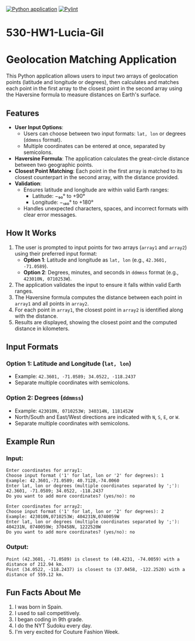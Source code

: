 [![Python application](https://github.com/luGil2433/530-HW1-Lucia-Gil/actions/workflows/python-app.yml/badge.svg)](https://github.com/luGil2433/530-HW1-Lucia-Gil/actions/workflows/python-app.yml)
[![Pylint](https://github.com/luGil2433/530-HW1-Lucia-Gil/actions/workflows/pylint.yml/badge.svg)](https://github.com/luGil2433/530-HW1-Lucia-Gil/actions/workflows/pylint.yml)
# 530-HW1-Lucia-Gil

# Geolocation Matching Application

This Python application allows users to input two arrays of geolocation points (latitude and longitude or degrees), then calculates and matches each point in the first array to the closest point in the second array using the Haversine formula to measure distances on Earth's surface.

## Features

- **User Input Options**:
  - Users can choose between two input formats: `lat, lon` or degrees (`ddmmss` format).
  - Multiple coordinates can be entered at once, separated by semicolons.
- **Haversine Formula**: The application calculates the great-circle distance between two geographic points.
- **Closest Point Matching**: Each point in the first array is matched to its closest counterpart in the second array, with the distance provided.
- **Validation**:
  - Ensures latitude and longitude are within valid Earth ranges:
    - Latitude: −₉₀° to +90°
    - Longitude: −₁₈₀° to +180°
  - Handles unexpected characters, spaces, and incorrect formats with clear error messages.

## How It Works

1. The user is prompted to input points for two arrays (`array1` and `array2`) using their preferred input format:
   - **Option 1**: Latitude and longitude as `lat, lon` (e.g., `42.3601, -71.0589`).
   - **Option 2**: Degrees, minutes, and seconds in `ddmmss` format (e.g., `423010N, 0710253W`).
2. The application validates the input to ensure it falls within valid Earth ranges.
3. The Haversine formula computes the distance between each point in `array1` and all points in `array2`.
4. For each point in `array1`, the closest point in `array2` is identified along with the distance.
5. Results are displayed, showing the closest point and the computed distance in kilometers.

## Input Formats

### Option 1: Latitude and Longitude (`lat, lon`)
- Example: `42.3601, -71.0589; 34.0522, -118.2437`
- Separate multiple coordinates with semicolons.

### Option 2: Degrees (`ddmmss`)
- Example: `423010N, 0710253W; 340314N, 1181452W`
- North/South and East/West directions are indicated with `N`, `S`, `E`, or `W`.
- Separate multiple coordinates with semicolons.

## Example Run

### Input:

```
Enter coordinates for array1:
Choose input format ('1' for lat, lon or '2' for degrees): 1
Example: 42.3601,-71.0589; 40.7128,-74.0060
Enter lat, lon or degrees (multiple coordinates separated by ';'): 42.3601, -71.0589; 34.0522, -118.2437
Do you want to add more coordinates? (yes/no): no

Enter coordinates for array2:
Choose input format ('1' for lat, lon or '2' for degrees): 2
Example: 423010N,0710253W; 404231N,0740059W
Enter lat, lon or degrees (multiple coordinates separated by ';'): 404231N, 0740059W; 370458N, 1222520W
Do you want to add more coordinates? (yes/no): no
```

### Output:

```
Point (42.3601, -71.0589) is closest to (40.4231, -74.0059) with a distance of 212.94 km.
Point (34.0522, -118.2437) is closest to (37.0458, -122.2520) with a distance of 559.12 km.
```

## Fun Facts About Me

1. I was born in Spain.
2. I used to sail competitively.
3. I began coding in 9th grade.
4. I do the NYT Sudoku every day.
5. I'm very excited for Couture Fashion Week.

